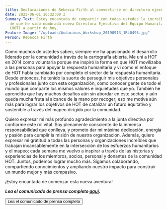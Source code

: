 ```yaml
---
title: Declaraciones de Rebecca Firth al convertirse en directora ejecutiva de HOT
date: 2023-06-01 16:32:00 Z
Summary Text: Estoy encantada de compartir con todos ustedes la increíble noticia
  de que he sido nombrada nueva Directora Ejecutiva del Equipo Humanitario de OpenStreetMap
  (HOT) a partir de hoy.
Feature Image: "/uploads/Audacious_Workshop_20190913_1RL0495.jpg"
Person: Rebecca Firth
---
```


Como muchos de ustedes saben, siempre me ha apasionado el desarrollo liderado por la comunidad a través de la cartografía abierta. Me uní a HOT en 2014 como voluntaria porque me inspiró la forma en que HOT movilizaba a las personas para apoyar la respuesta humanitaria y vi cómo el enfoque de HOT había cambiado por completo el sector de la respuesta humanitaria. Desde entonces, he tenido la suerte de perseguir mis objetivos personales y profesionales junto con esta organización, como conocer gente de todo el mundo que comparte los mismos valores e inquietudes que yo. También he aprendido que hay muchos desafíos aún sin abordar en este sector, y aún queda mucha fruta al alcance de la mano por recoger; eso me motiva aún más para lograr los objetivos de HOT de catalizar un futuro equitativo y sostenible a través del mapeo dirigido por la comunidad.

Quiero expresar mi más profundo agradecimiento a la junta directiva por confiarme este rol vital. Soy plenamente consciente de la inmensa responsabilidad que conlleva, y prometo dar mi máxima dedicación, energía y pasión para cumplir la misión de nuestra organización. Además, quiero expresar mi gratitud a todas las personas y organizaciones increíbles que trabajan incansablemente en la intersección de los esfuerzos humanitarios y el mapeo; cada semana me vuelvo a inspirar a través de las historias y experiencias de los miembros, socios, personal y donantes de la comunidad HOT. Juntos, podemos lograr mucho más. Sigamos colaborando, compartiendo conocimientos y ampliando nuestro impacto para construir un mundo mejor y más compasivo.

¡Estoy encantada de comenzar esta nueva aventura!

***Lea el comunicado de prensa completo [aquí](https://www.hotosm.org/press-releases/el-equipo-humanitario-de-openstreetmap-anuncia-como-nueva-directora-ejecutiva-a-rebecca-firth/).***


<button onclick="window.location.href='https://www.hotosm.org/press-releases/el-equipo-humanitario-de-openstreetmap-anuncia-como-nueva-directora-ejecutiva-a-rebecca-firth/';">Lea el comunicado de prensa completo</button>
